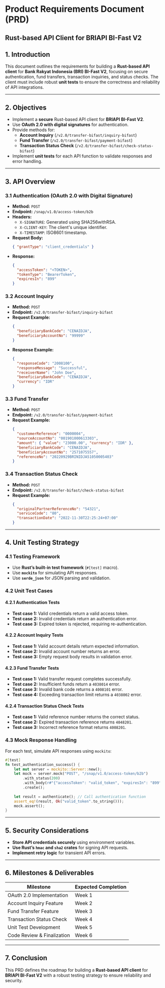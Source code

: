 # Product Requirements Document (PRD)
## Rust-based API Client for BRIAPI BI-Fast V2

## **1. Introduction**
This document outlines the requirements for building a **Rust-based API client** for **Bank Rakyat Indonesia (BRI) BI-Fast V2**, focusing on secure authentication, fund transfers, transaction inquiries, and status checks. The client must include robust **unit tests** to ensure the correctness and reliability of API integrations.

---

## **2. Objectives**
- Implement a **secure** Rust-based API client for **BRIAPI BI-Fast V2**.
- Use **OAuth 2.0 with digital signatures** for authentication.
- Provide methods for:
  - **Account Inquiry** (`/v2.0/transfer-bifast/inquiry-bifast`)
  - **Fund Transfer** (`/v2.0/transfer-bifast/payment-bifast`)
  - **Transaction Status Check** (`/v2.0/transfer-bifast/check-status-bifast`)
- Implement **unit tests** for each API function to validate responses and error handling.

---

## **3. API Overview**
### **3.1 Authentication (OAuth 2.0 with Digital Signature)**
- **Method:** `POST`
- **Endpoint:** `/snap/v1.0/access-token/b2b`
- **Headers:**
  - `X-SIGNATURE`: Generated using SHA256withRSA.
  - `X-CLIENT-KEY`: The client's unique identifier.
  - `X-TIMESTAMP`: ISO8601 timestamp.
- **Request Body:**
  ```json
  { "grantType": "client_credentials" }
  ```
- **Response:**
  ```json
  {
    "accessToken": "<TOKEN>",
    "tokenType": "BearerToken",
    "expiresIn": "899"
  }
  ```

### **3.2 Account Inquiry**
- **Method:** `POST`
- **Endpoint:** `/v2.0/transfer-bifast/inquiry-bifast`
- **Request Example:**
  ```json
  {
    "beneficiaryBankCode": "CENAIDJA",
    "beneficiaryAccountNo": "99999"
  }
  ```
- **Response Example:**
  ```json
  {
    "responseCode": "2008100",
    "responseMessage": "Successful",
    "receiverName": "John Doe",
    "beneficiaryBankCode": "CENAIDJA",
    "currency": "IDR"
  }
  ```

### **3.3 Fund Transfer**
- **Method:** `POST`
- **Endpoint:** `/v2.0/transfer-bifast/payment-bifast`
- **Request Example:**
  ```json
  {
    "customerReference": "0000004",
    "sourceAccountNo": "001901000613303",
    "amount": { "value": "23000.00", "currency": "IDR" },
    "beneficiaryBankCode": "CENAIDJA",
    "beneficiaryAccountNo": "2571075557",
    "referenceNo": "20220929BRINIDJA51050005403"
  }
  ```

### **3.4 Transaction Status Check**
- **Method:** `POST`
- **Endpoint:** `/v2.0/transfer-bifast/check-status-bifast`
- **Request Example:**
  ```json
  {
    "originalPartnerReferenceNo": "54321",
    "serviceCode": "80",
    "transactionDate": "2022-11-30T22:25:24+07:00"
  }
  ```

---

## **4. Unit Testing Strategy**
### **4.1 Testing Framework**
- Use **Rust’s built-in test framework** (`#[test]` macro).
- Use **`mockito`** for simulating API responses.
- Use **`serde_json`** for JSON parsing and validation.

### **4.2 Unit Test Cases**
#### **4.2.1 Authentication Tests**
- **Test case 1:** Valid credentials return a valid access token.
- **Test case 2:** Invalid credentials return an authentication error.
- **Test case 3:** Expired token is rejected, requiring re-authentication.

#### **4.2.2 Account Inquiry Tests**
- **Test case 1:** Valid account details return expected information.
- **Test case 2:** Invalid account number returns an error.
- **Test case 3:** Empty request body results in validation error.

#### **4.2.3 Fund Transfer Tests**
- **Test case 1:** Valid transfer request completes successfully.
- **Test case 2:** Insufficient funds return a `4038014` error.
- **Test case 3:** Invalid bank code returns a `4008101` error.
- **Test case 4:** Exceeding transaction limit returns a `4038002` error.

#### **4.2.4 Transaction Status Check Tests**
- **Test case 1:** Valid reference number returns the correct status.
- **Test case 2:** Expired transaction reference returns `4048201`.
- **Test case 3:** Incorrect reference format returns `4008201`.

### **4.3 Mock Response Handling**
For each test, simulate API responses using `mockito`:
```rust
#[test]
fn test_authentication_success() {
    let mut server = mockito::Server::new();
    let mock = server.mock("POST", "/snap/v1.0/access-token/b2b")
        .with_status(200)
        .with_body(r#"{"accessToken": "valid_token", "expiresIn": "899"}"#)
        .create();
    
    let result = authenticate(); // Call authentication function
    assert_eq!(result, Ok("valid_token".to_string()));
    mock.assert();
}
```

---

## **5. Security Considerations**
- **Store API credentials securely** using environment variables.
- **Use Rust’s `hmac` and `sha2` crates** for signing API requests.
- **Implement retry logic** for transient API errors.

---

## **6. Milestones & Deliverables**
| Milestone               | Expected Completion |
|-------------------------|--------------------|
| OAuth 2.0 Implementation | Week 1            |
| Account Inquiry Feature  | Week 2            |
| Fund Transfer Feature    | Week 3            |
| Transaction Status Check | Week 4            |
| Unit Test Development    | Week 5            |
| Code Review & Finalization | Week 6         |

---

## **7. Conclusion**
This PRD defines the roadmap for building a **Rust-based API client** for **BRIAPI BI-Fast V2** with a robust testing strategy to ensure reliability and security.

